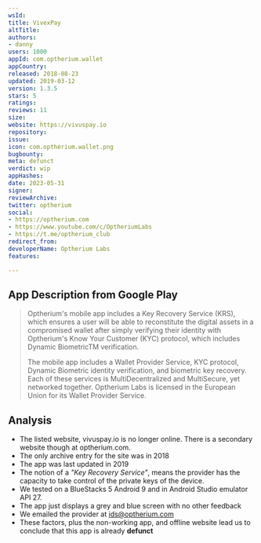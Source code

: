 ```yaml
---
wsId: 
title: VivexPay
altTitle: 
authors:
- danny
users: 1000
appId: com.optherium.wallet
appCountry: 
released: 2018-08-23
updated: 2019-03-12
version: 1.3.5
stars: 5
ratings: 
reviews: 11
size: 
website: https://vivuspay.io
repository: 
issue: 
icon: com.optherium.wallet.png
bugbounty: 
meta: defunct
verdict: wip
appHashes: 
date: 2023-05-31
signer: 
reviewArchive: 
twitter: optherium
social:
- https://optherium.com
- https://www.youtube.com/c/OptheriumLabs
- https://t.me/optherium_club
redirect_from: 
developerName: Optherium Labs
features: 

---
```


## App Description from Google Play

> Optherium's mobile app includes a Key Recovery Service (KRS), which ensures a user will be able to reconstitute the digital assets in a compromised wallet after simply verifying their identity with Optherium's Know Your Customer (KYC) protocol, which includes Dynamic BiometricTM verification.
>
> The mobile app includes a Wallet Provider Service, KYC protocol, Dynamic Biometric identity verification, and biometric key recovery. Each of these services is MultiDecentralized and MultiSecure, yet networked together. Optherium Labs is licensed in the European Union for its Wallet Provider Service. 

## Analysis 

- The listed website, vivuspay.io is no longer online. There is a secondary website though at optherium.com. 
- The only archive entry for the site was in 2018
- The app was last updated in 2019
- The notion of a *"Key Recovery Service"*, means the provider has the capacity to take control of the private keys of the device. 
- We tested on a BlueStacks 5 Android 9 and in Android Studio emulator API 27.
- The app just displays a grey and blue screen with no other feedback
- We emailed the provider at ids@optherium.com
- These factors, plus the non-working app, and offline website lead us to conclude that this app is already **defunct**
